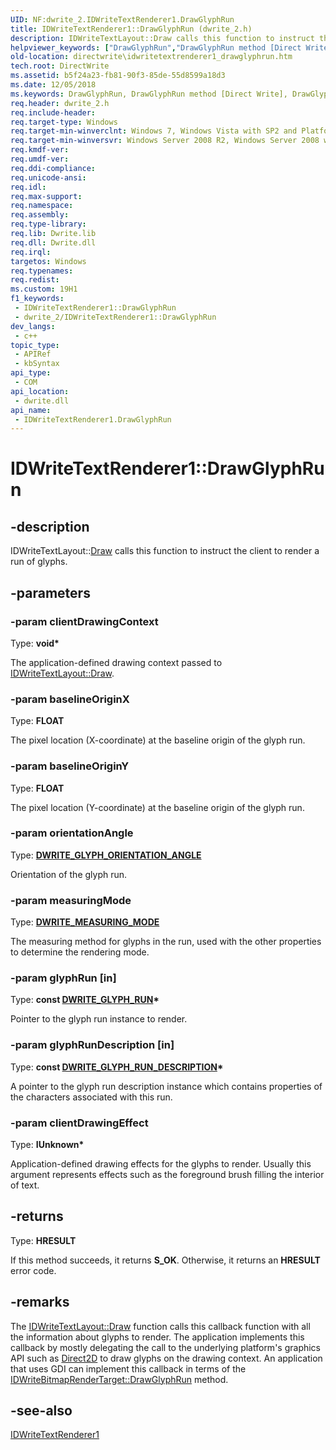 ```yaml
---
UID: NF:dwrite_2.IDWriteTextRenderer1.DrawGlyphRun
title: IDWriteTextRenderer1::DrawGlyphRun (dwrite_2.h)
description: IDWriteTextLayout::Draw calls this function to instruct the client to render a run of glyphs.
helpviewer_keywords: ["DrawGlyphRun","DrawGlyphRun method [Direct Write]","DrawGlyphRun method [Direct Write]","IDWriteTextRenderer1 interface","IDWriteTextRenderer1 interface [Direct Write]","DrawGlyphRun method","IDWriteTextRenderer1.DrawGlyphRun","IDWriteTextRenderer1::DrawGlyphRun","directwrite.idwritetextrenderer1_drawglyphrun","dwrite_2/IDWriteTextRenderer1::DrawGlyphRun"]
old-location: directwrite\idwritetextrenderer1_drawglyphrun.htm
tech.root: DirectWrite
ms.assetid: b5f24a23-fb81-90f3-85de-55d8599a18d3
ms.date: 12/05/2018
ms.keywords: DrawGlyphRun, DrawGlyphRun method [Direct Write], DrawGlyphRun method [Direct Write],IDWriteTextRenderer1 interface, IDWriteTextRenderer1 interface [Direct Write],DrawGlyphRun method, IDWriteTextRenderer1.DrawGlyphRun, IDWriteTextRenderer1::DrawGlyphRun, directwrite.idwritetextrenderer1_drawglyphrun, dwrite_2/IDWriteTextRenderer1::DrawGlyphRun
req.header: dwrite_2.h
req.include-header: 
req.target-type: Windows
req.target-min-winverclnt: Windows 7, Windows Vista with SP2 and Platform Update for Windows Vista [desktop apps \| UWP apps]
req.target-min-winversvr: Windows Server 2008 R2, Windows Server 2008 with SP2 and Platform Update for Windows Server 2008 [desktop apps \| UWP apps]
req.kmdf-ver: 
req.umdf-ver: 
req.ddi-compliance: 
req.unicode-ansi: 
req.idl: 
req.max-support: 
req.namespace: 
req.assembly: 
req.type-library: 
req.lib: Dwrite.lib
req.dll: Dwrite.dll
req.irql: 
targetos: Windows
req.typenames: 
req.redist: 
ms.custom: 19H1
f1_keywords:
 - IDWriteTextRenderer1::DrawGlyphRun
 - dwrite_2/IDWriteTextRenderer1::DrawGlyphRun
dev_langs:
 - c++
topic_type:
 - APIRef
 - kbSyntax
api_type:
 - COM
api_location:
 - dwrite.dll
api_name:
 - IDWriteTextRenderer1.DrawGlyphRun
---
```


# IDWriteTextRenderer1::DrawGlyphRun


## -description

 IDWriteTextLayout::<a href="/windows/win32/api/dwrite/nf-dwrite-idwriteinlineobject-draw">Draw</a> calls this function to instruct the client to
     render a run of glyphs.

## -parameters

### -param clientDrawingContext

Type: <b>void*</b>

The application-defined drawing context passed to 
     <a href="/windows/win32/api/dwrite/nf-dwrite-idwritetextlayout-draw">IDWriteTextLayout::Draw</a>.

### -param baselineOriginX

Type: <b>FLOAT</b>

The pixel location (X-coordinate) at the baseline origin of the glyph run.

### -param baselineOriginY

Type: <b>FLOAT</b>

The pixel location (Y-coordinate) at the baseline origin of the glyph run.

### -param orientationAngle

Type: <b><a href="/windows/win32/api/dwrite_1/ne-dwrite_1-dwrite_glyph_orientation_angle">DWRITE_GLYPH_ORIENTATION_ANGLE</a></b>

Orientation of the glyph run.

### -param measuringMode

Type: <b><a href="/windows/win32/api/dcommon/ne-dcommon-dwrite_measuring_mode">DWRITE_MEASURING_MODE</a></b>

The measuring method for glyphs in the run, used with the other properties to determine the rendering mode.

### -param glyphRun [in]

Type: <b>const <a href="/windows/win32/api/dwrite/ns-dwrite-dwrite_glyph_run">DWRITE_GLYPH_RUN</a>*</b>

Pointer to the glyph run instance to render.

### -param glyphRunDescription [in]

Type: <b>const <a href="/windows/win32/api/dwrite/ns-dwrite-dwrite_glyph_run_description">DWRITE_GLYPH_RUN_DESCRIPTION</a>*</b>

A pointer to the glyph run description instance which contains properties of the characters 
     associated with this run.

### -param clientDrawingEffect

Type: <b>IUnknown*</b>

Application-defined drawing effects for the glyphs to render. Usually this argument represents effects such as the foreground brush filling the interior of text.

## -returns

Type: <b>HRESULT</b>

If this method succeeds, it returns <b>S_OK</b>. Otherwise, it returns an <b>HRESULT</b> error code.

## -remarks

The <a href="/windows/win32/api/dwrite/nf-dwrite-idwritetextlayout-draw">IDWriteTextLayout::Draw</a> function calls this callback function with all the information about glyphs to render. The application implements this callback by mostly delegating the call to the underlying platform's graphics API such as <a href="/windows/win32/Direct2D/direct2d-portal">Direct2D</a> to draw glyphs on the drawing context. An application that uses GDI can implement this callback in terms of the <a href="/windows/win32/api/dwrite/nf-dwrite-idwritebitmaprendertarget-drawglyphrun">IDWriteBitmapRenderTarget::DrawGlyphRun</a> method.

## -see-also

<a href="/windows/win32/api/dwrite_2/nn-dwrite_2-idwritetextrenderer1">IDWriteTextRenderer1</a>


